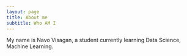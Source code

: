 ```yaml
---
layout: page
title: About me
subtitle: Who AM I
---
```


My name is Navo Visagan, a student currently learning Data Science, Machine Learning. 
